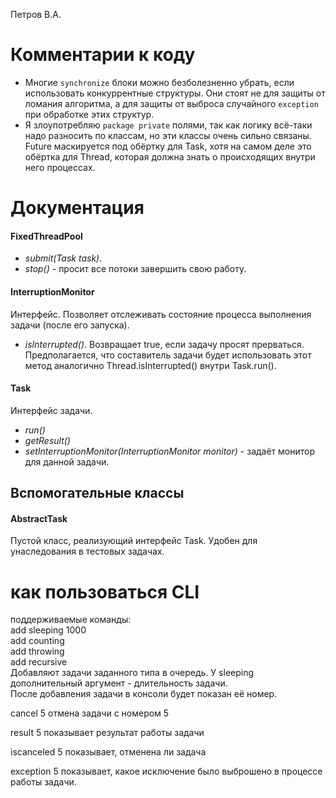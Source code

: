 Петров В.А.
# Комментарии к коду
* Многие `synchronize` блоки можно безболезненно убрать, если использовать конкуррентные структуры. Они стоят не для защиты от ломания алгоритма, а для защиты от выброса случайного `exception` при обработке этих структур.
* Я злоупотребляю `package private` полями, так как логику всё-таки надо разносить по классам, но эти классы очень сильно связаны.  
Future маскируется под обёртку для Task, хотя на самом деле это обёртка для Thread, которая должна знать о происходящих внутри него процессах.

# Документация
#### **FixedThreadPool**
* *submit(Task task)*.
* *stop()* - просит все потоки завершить свою работу.

#### **InterruptionMonitor**
Интерфейс. Позволяет отслеживать состояние процесса выполнения задачи (после его запуска).

* *isInterrupted()*. Возвращает true, если задачу просят прерваться. Предполагается, что составитель задачи будет использовать этот метод аналогично Thread.isInterrupted() внутри Task.run().

#### **Task**
Интерфейс задачи.
 
* *run()*
* *getResult()*
* *setInterruptionMonitor(InterruptionMonitor monitor)* - задаёт монитор для данной задачи.
    
## Вспомогательные классы
#### **AbstractTask**
Пустой класс, реализующий интерфейс Task. Удобен для унаследования в тестовых задачах.

# как пользоваться CLI
поддерживаемые команды:  
add sleeping 1000  
add counting  
add throwing  
add recursive  
Добавляют задачи заданного типа в очередь. У sleeping дополнительный аргумент - длительность задачи.  
После добавления задачи в консоли будет показан её номер.  

cancel 5
отмена задачи с номером 5

result 5
показывает результат работы задачи

iscanceled 5
показывает, отменена ли задача

exception 5
показывает, какое исключение было выброшено в процессе работы задачи.